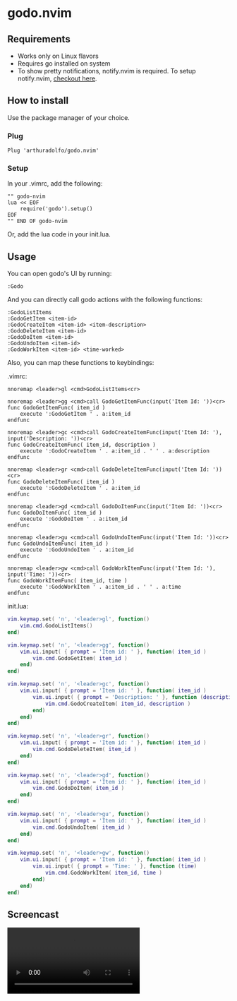 # godo.nvim

## Requirements

- Works only on Linux flavors
- Requires go installed on system
- To show pretty notifications, notify.nvim is required. 
To setup notify.nvim, [checkout here](https://github.com/rcarriga/nvim-notify).

## How to install

Use the package manager of your choice.

### Plug

```vim
Plug 'arthuradolfo/godo.nvim'
```

### Setup

In your .vimrc, add the following:

```vim
"" godo-nvim
lua << EOF
    require('godo').setup()
EOF
"" END OF godo-nvim
```

Or, add the lua code in your init.lua.

## Usage

You can open godo's UI by running:

```vim
:Godo
```

And you can directly call godo actions with the following functions:

```vim
:GodoListItems
:GodoGetItem <item-id>
:GodoCreateItem <item-id> <item-description>
:GodoDeleteItem <item-id>
:GodoDoItem <item-id>
:GodoUndoItem <item-id>
:GodoWorkItem <item-id> <time-worked>
```

Also, you can map these functions to keybindings:

.vimrc:
```vim
nnoremap <leader>gl <cmd>GodoListItems<cr>

nnoremap <leader>gg <cmd>call GodoGetItemFunc(input('Item Id: '))<cr>
func GodoGetItemFunc( item_id )
    execute ':GodoGetItem ' . a:item_id
endfunc

nnoremap <leader>gc <cmd>call GodoCreateItemFunc(input('Item Id: '), input('Description: '))<cr>
func GodoCreateItemFunc( item_id, description )
    execute ':GodoCreateItem ' . a:item_id . ' ' . a:description
endfunc

nnoremap <leader>gr <cmd>call GodoDeleteItemFunc(input('Item Id: '))<cr>
func GodoDeleteItemFunc( item_id )
    execute ':GodoDeleteItem ' . a:item_id
endfunc

nnoremap <leader>gd <cmd>call GodoDoItemFunc(input('Item Id: '))<cr>
func GodoDoItemFunc( item_id )
    execute ':GodoDoItem ' . a:item_id
endfunc

nnoremap <leader>gu <cmd>call GodoUndoItemFunc(input('Item Id: '))<cr>
func GodoUndoItemFunc( item_id )
    execute ':GodoUndoItem ' . a:item_id
endfunc

nnoremap <leader>gw <cmd>call GodoWorkItemFunc(input('Item Id: '), input('Time: '))<cr>
func GodoWorkItemFunc( item_id, time )
    execute ':GodoWorkItem ' . a:item_id . ' ' . a:time
endfunc
```

init.lua:
```lua
vim.keymap.set( 'n', '<leader>gl', function()
	vim.cmd.GodoListItems()
end)

vim.keymap.set( 'n', '<leader>gg', function()
	vim.ui.input( { prompt = 'Item id: ' }, function( item_id )
		vim.cmd.GodoGetItem( item_id )
	end)
end)

vim.keymap.set( 'n', '<leader>gc', function()
	vim.ui.input( { prompt = 'Item id: ' }, function( item_id )
        vim.ui.input( { prompt = 'Description: ' }, function (description)
            vim.cmd.GodoCreateItem( item_id, description )
        end)
	end)
end)

vim.keymap.set( 'n', '<leader>gr', function()
	vim.ui.input( { prompt = 'Item id: ' }, function( item_id )
		vim.cmd.GodoDeleteItem( item_id )
	end)
end)

vim.keymap.set( 'n', '<leader>gd', function()
	vim.ui.input( { prompt = 'Item id: ' }, function( item_id )
		vim.cmd.GodoDoItem( item_id )
	end)
end)

vim.keymap.set( 'n', '<leader>gu', function()
	vim.ui.input( { prompt = 'Item id: ' }, function( item_id )
		vim.cmd.GodoUndoItem( item_id )
	end)
end)

vim.keymap.set( 'n', '<leader>gw', function()
	vim.ui.input( { prompt = 'Item id: ' }, function( item_id )
        vim.ui.input( { prompt = 'Time: ' }, function (time)
            vim.cmd.GodoWorkItem( item_id, time )
        end)
	end)
end)
```

## Screencast

![Example of usage](screencast.webm)
